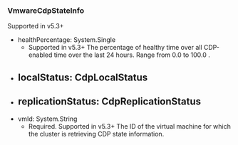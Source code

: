 ### VmwareCdpStateInfo
Supported in v5.3+

- healthPercentage: System.Single
  - Supported in v5.3+
  The percentage of healthy time over all CDP-enabled time over the last 24 hours. Range from 0.0 to 100.0 .
- localStatus: CdpLocalStatus
  - 
- replicationStatus: CdpReplicationStatus
  - 
- vmId: System.String
  - Required. Supported in v5.3+
  The ID of the virtual machine for which the cluster is retrieving CDP state information.
